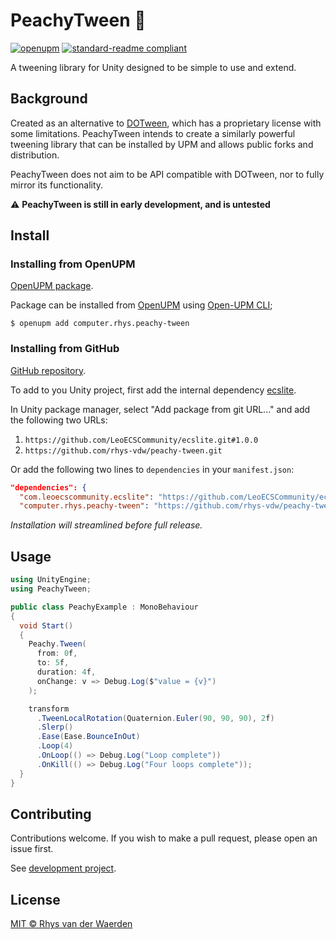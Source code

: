 # PeachyTween :peach:

[![openupm](https://img.shields.io/npm/v/computer.rhys.peachy-tween?label=openupm&registry_uri=https://package.openupm.com&style=flat-square)](https://openupm.com/packages/computer.rhys.peachy-tween/)
[![standard-readme compliant](https://img.shields.io/badge/readme%20style-standard-brightgreen.svg?style=flat-square)](https://github.com/RichardLitt/standard-readme)

A tweening library for Unity designed to be simple to use and extend.

## Background

Created as an alternative to [DOTween](https://github.com/Demigiant/dotween/), which has a proprietary license with some limitations. PeachyTween intends to create a similarly powerful tweening library that can be installed by UPM and allows public forks and distribution.

PeachyTween does not aim to be API compatible with DOTween, nor to fully mirror its functionality.

:warning: **PeachyTween is still in early development, and is untested**

## Install

### Installing from OpenUPM

[OpenUPM package](https://openupm.com/packages/computer.rhys.peachy-tween/).

Package can be installed from [OpenUPM](https://openupm.com/) using [Open-UPM CLI](https://openupm.com/docs/getting-started.html);

```console
$ openupm add computer.rhys.peachy-tween
```

### Installing from GitHub

[GitHub repository](https://github.com/rhys-vdw/peachy-tween).

To add to you Unity project, first add the internal dependency [ecslite](https://github.com/LeoECSCommunity/ecslite).

In Unity package manager, select "Add package from git URL..." and add the following two URLs:

1. `https://github.com/LeoECSCommunity/ecslite.git#1.0.0`
2. `https://github.com/rhys-vdw/peachy-tween.git`

Or add the following two lines to `dependencies` in your `manifest.json`:

```json
"dependencies": {
  "com.leoecscommunity.ecslite": "https://github.com/LeoECSCommunity/ecslite.git#1.0.0",
  "computer.rhys.peachy-tween": "https://github.com/rhys-vdw/peachy-tween.git",
```

_Installation will streamlined before full release._

## Usage

```cs
using UnityEngine;
using PeachyTween;

public class PeachyExample : MonoBehaviour
{
  void Start()
  {
    Peachy.Tween(
      from: 0f,
      to: 5f,
      duration: 4f,
      onChange: v => Debug.Log($"value = {v}")
    );

    transform
      .TweenLocalRotation(Quaternion.Euler(90, 90, 90), 2f)
      .Slerp()
      .Ease(Ease.BounceInOut)
      .Loop(4)
      .OnLoop(() => Debug.Log("Loop complete"))
      .OnKill(() => Debug.Log("Four loops complete"));
  }
}
```

## Contributing

Contributions welcome. If you wish to make a pull request, please open an issue first.

See [development project](https://github.com/rhys-vdw/peachy-tween/projects/1).

## License

[MIT © Rhys van der Waerden](LICENSE)